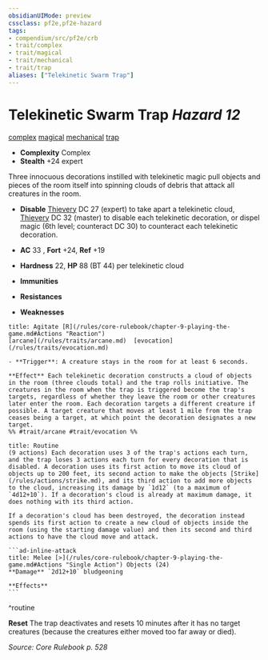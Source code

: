 ```yaml
---
obsidianUIMode: preview
cssclass: pf2e,pf2e-hazard
tags:
- compendium/src/pf2e/crb
- trait/complex
- trait/magical
- trait/mechanical
- trait/trap
aliases: ["Telekinetic Swarm Trap"]
---
```

# Telekinetic Swarm Trap *Hazard 12*  
[complex](/rules/traits/complex.md)  [magical](/rules/traits/magical.md)  [mechanical](/rules/traits/mechanical.md)  [trap](/rules/traits/trap.md)  

- **Complexity** Complex
- **Stealth** +24 expert  

Three innocuous decorations instilled with telekinetic magic pull objects and pieces of the room itself into spinning clouds of debris that attack all creatures in the room.

- **Disable** [Thievery](/compendium/skills.md#Thievery) DC 27 (expert) to take apart a telekinetic cloud, [Thievery](/compendium/skills.md#Thievery) DC 32 (master) to disable each telekinetic decoration, or dispel magic (6th level; counteract DC 30) to counteract each telekinetic decoration.  

- **AC** 33 , **Fort** +24, **Ref** +19
- **Hardness** 22, **HP** 88 (BT 44) per telekinetic cloud
- **Immunities** 
- **Resistances** 
- **Weaknesses** 
     
```ad-embed-ability
title: Agitate [R](/rules/core-rulebook/chapter-9-playing-the-game.md#Actions "Reaction")
[arcane](/rules/traits/arcane.md)  [evocation](/rules/traits/evocation.md)  

- **Trigger**: A creature stays in the room for at least 6 seconds.

**Effect** Each telekinetic decoration constructs a cloud of objects in the room (three clouds total) and the trap rolls initiative. The creatures in the room when the trap is triggered become the trap's targets, regardless of whether they leave the room or other creatures later enter the room. Each decoration targets a different creature if possible. A target creature that moves at least 1 mile from the trap ceases being a target, at which point the decoration designates a new target.  
%% #trait/arcane #trait/evocation %%
```

````ad-pf2-summary
title: Routine
(9 actions) Each decoration uses 3 of the trap's actions each turn, and the trap loses 3 actions each turn for every decoration that is disabled. A decoration uses its first action to move its cloud of objects up to 200 feet, its second action to make the objects [Strike](/rules/actions/strike.md), and its third action to add more objects to the cloud, increasing its damage by `1d12` (to a maximum of `4d12+10`). If a decoration's cloud is already at maximum damage, it does nothing with its third action.

If a decoration's cloud has been destroyed, the decoration instead spends its first action to create a new cloud of objects inside the room (using the starting damage value) and then its second and third actions to have the cloud move and attack.

```ad-inline-attack
title: Melee [>](/rules/core-rulebook/chapter-9-playing-the-game.md#Actions "Single Action") Objects (24)
**Damage** `2d12+10` bludgeoning 
 
**Effects**
```
````
^routine

**Reset** The trap deactivates and resets 10 minutes after it has no target creatures (because the creatures either moved too far away or died).  

*Source: Core Rulebook p. 528*